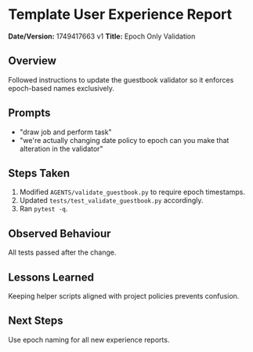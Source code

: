# Template User Experience Report

**Date/Version:** 1749417663 v1
**Title:** Epoch Only Validation

## Overview
Followed instructions to update the guestbook validator so it enforces epoch-based names exclusively.

## Prompts
- "draw job and perform task"
- "we're actually changing date policy to epoch can you make that alteration in the validator"

## Steps Taken
1. Modified `AGENTS/validate_guestbook.py` to require epoch timestamps.
2. Updated `tests/test_validate_guestbook.py` accordingly.
3. Ran `pytest -q`.

## Observed Behaviour
All tests passed after the change.

## Lessons Learned
Keeping helper scripts aligned with project policies prevents confusion.

## Next Steps
Use epoch naming for all new experience reports.
